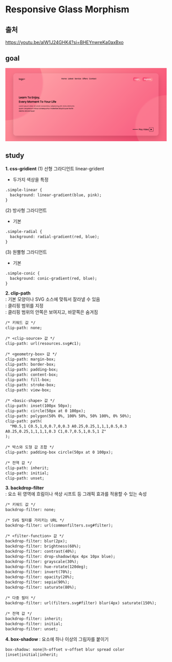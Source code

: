 # Responsive Glass Morphism

## 출처

https://youtu.be/alW1J24GHK4?si=BHEYnwreKa0axBxo

## goal

<img src="img/goal.png">

## study

**1. css-gridient**
(1) 선형 그라디언트 linear-grident

- 두가지 색상을 특정

```
.simple-linear {
  background: linear-gradient(blue, pink);
}

```

(2) 방사형 그라디언트

- 기본

```
.simple-radial {
  background: radial-gradient(red, blue);
}

```

(3) 원뿔형 그라디언트

- 기본

```
.simple-conic {
  background: conic-gradient(red, blue);
}

```

**2. clip-path**  
: 기본 모양이나 SVG 소스에 맞춰서 잘라낼 수 있음  
: 클리핑 범위를 지정  
: 클리핑 범위의 안쪽은 보여지고, 바깥쪽은 숨겨짐

```
/* 키워드 값 */
clip-path: none;

/* <clip-source> 값 */
clip-path: url(resources.svg#c1);

/* <geometry-box> 값 */
clip-path: margin-box;
clip-path: border-box;
clip-path: padding-box;
clip-path: content-box;
clip-path: fill-box;
clip-path: stroke-box;
clip-path: view-box;

/* <basic-shape> 값 */
clip-path: inset(100px 50px);
clip-path: circle(50px at 0 100px);
clip-path: polygon(50% 0%, 100% 50%, 50% 100%, 0% 50%);
clip-path: path(
  "M0.5,1 C0.5,1,0,0.7,0,0.3 A0.25,0.25,1,1,1,0.5,0.3 A0.25,0.25,1,1,1,1,0.3 C1,0.7,0.5,1,0.5,1 Z"
);

/* 박스와 도형 값 조합 */
clip-path: padding-box circle(50px at 0 100px);

/* 전역 값 */
clip-path: inherit;
clip-path: initial;
clip-path: unset;

```

**3. backdrop-filter**  
: 요소 뒤 영역에 흐림이나 색상 시프트 등 그래픽 효과를 적용할 수 있는 속성

```
/* 키워드 값 */
backdrop-filter: none;

/* SVG 필터를 가리키는 URL */
backdrop-filter: url(commonfilters.svg#filter);

/* <filter-function> 값 */
backdrop-filter: blur(2px);
backdrop-filter: brightness(60%);
backdrop-filter: contrast(40%);
backdrop-filter: drop-shadow(4px 4px 10px blue);
backdrop-filter: grayscale(30%);
backdrop-filter: hue-rotate(120deg);
backdrop-filter: invert(70%);
backdrop-filter: opacity(20%);
backdrop-filter: sepia(90%);
backdrop-filter: saturate(80%);

/* 다중 필터 */
backdrop-filter: url(filters.svg#filter) blur(4px) saturate(150%);

/* 전역 값 */
backdrop-filter: inherit;
backdrop-filter: initial;
backdrop-filter: unset;

```

**4. box-shadow**
: 요소에 하나 이상의 그림자를 붙이기

```
box-shadow: none|h-offset v-offset blur spread color |inset|initial|inherit;
```
